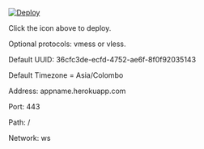 [![Deploy](https://www.herokucdn.com/deploy/button.png)](https://dashboard.heroku.com/new?template=https://github.com/iamtrazy/xray-docker)

Click the icon above to deploy.

Optional protocols: vmess or vless.

Default UUID: 36cfc3de-ecfd-4752-ae6f-8f0f92035143

Default Timezone = Asia/Colombo

Address: appname.herokuapp.com

Port: 443

Path: /

Network: ws

